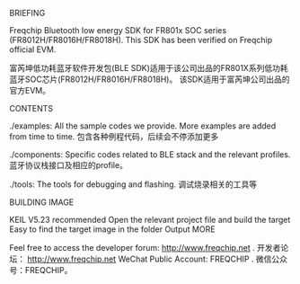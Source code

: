 BRIEFING

Freqchip Bluetooth low energy SDK for FR801x SOC series (FR8012H/FR8016H/FR8018H). 
This SDK has been verified on Freqchip official EVM.

富芮坤低功耗蓝牙软件开发包(BLE SDK)适用于该公司出品的FR801X系列低功耗蓝牙SOC芯片(FR8012H/FR8016H/FR8018H)。 
该SDK适用于富芮坤公司出品的官方EVM。

CONTENTS

./examples:
All the sample codes we provide. More examples are added from time to time.
包含各种例程代码，后续会不停添加更多

./components:
Specific codes related to BLE stack and the relevant profiles.
蓝牙协议栈接口及相应的profile。

./tools:
The tools for debugging and flashing.
调试烧录相关的工具等

BUILDING IMAGE

KEIL V5.23 recommended
Open the relevant project file and build the target
Easy to find the target image in the folder Output
MORE

Feel free to access the developer forum: http://www.freqchip.net .
开发者论坛： http://www.freqchip.net
WeChat Public Account: FREQCHIP .
微信公众号：FREQCHIP。
